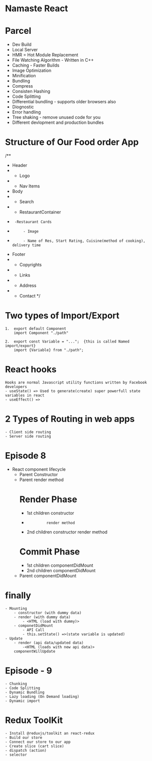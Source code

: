 # Namaste React

# Parcel

- Dev Build
- Local Server
- HMR = Hot Module Replacement
- File Watching Algorithm - Written in C++
- Caching - Faster Builds
- Image Optimization
- Minification
- Bundling
- Compress
- Consisten Hashing
- Code Splitting
- Differential bundling - supports older browsers also
- Diognostic
- Error handling
- Tree shaking - remove unused code for you
- Different devlopment and production bundles

# Structure of Our Food order App
/**
 * Header
 *  - Logo
 *  - Nav Items
 * Body
 *  - Search
 *  - RestaurantContainer
 *      -Restaurant Cards
 *          - Image
 *          - Name of Res, Start Rating, Cuisine(method of cooking), delivery time
 * Footer
 *  - Copyrights
 *  - Links
 *  - Address
 *  - Contact
 */

 # Two types of Import/Export
    1.  export default Component
        import Component "./path"

    2.  export const Variable = "...";  {this is called Named import/export}
        import {Variable} from "./path";

# React hooks
    Hooks are normal Javascript utility functions written by Facebook developers
    - useState() => Used to generate(create) super powerfull state variables in react
    - useEffect() => 

# 2 Types of Routing in web apps
    - Client side routing
    - Server side routing

# Episode 8

- React component lifecycle
    - Parent Constructor
    - Parent render method
        # Render Phase
        - 1st children constructor
        -              render method
        - 2nd children constructor
                       render method
        # Commit Phase
        - 1st children componentDidMount
        - 2nd children componentDidMount
    - Parent componentDidMount 

# finally 
    - Mounting
        - constructor (with dummy data)
        - render (with dummy data)
            - <HTML (load with dummy)>
        - componetDidMount
            - API Call
            - this.setState() =>(state variable is updated)
    - Update
        - render (api data/updated data)
            -<HTML (loads with new api data)>
        componentWillUpdate

# Episode - 9
    - Chunking
    - Code Splitting
    - Dynamic Bundling
    - Lazy loading (On Demand loading)
    - Dynamic import

# Redux ToolKit

    - Install @reduxjs/toolkit an react-redux
    - Build our store
    - Connect our store to our app
    - Create slice (cart slice)
    - dispatch (action)
    - selector